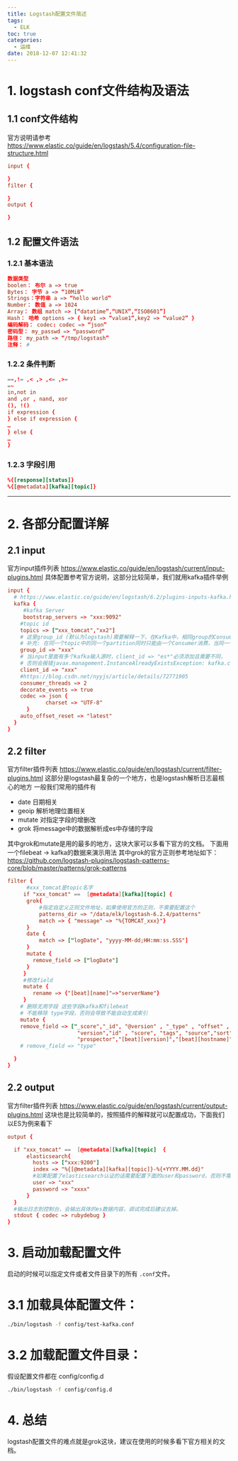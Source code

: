 ```yaml
---
title: Logstash配置文件简述
tags:
  - ELK
toc: true
categories:
  - 运维
date: 2018-12-07 12:41:32
---
```


# 1. logstash conf文件结构及语法
## 1.1 conf文件结构
官方说明请参考  
https://www.elastic.co/guide/en/logstash/5.4/configuration-file-structure.html
```conf
input {

}
filter {

}
output {

}
```
## 1.2 配置文件语法
### 1.2.1 基本语法
<!-- more -->
```conf
数据类型
boolen： 布尔 a => true
Bytes： 字节 a => “10MiB”
Strings：字符串 a => “hello world”
Number： 数值 a => 1024
Array： 数组 match => [“datatime”,“UNIX”,“ISO8601”]
Hash： 哈希 options => { key1 => “value1”,key2 => “value2” }
编码解码： codec: codec => “json”
密码型： my_passwd => “password”
路径： my_path => “/tmp/logstash”
注释： #
```
### 1.2.2 条件判断
```conf
==,!= ,< ,> ,<= ,>=
=~
in,not in
and ,or , nand, xor
(), !()
if expression {
} else if expression {
…
} else {
…
}
```
### 1.2.3 字段引用
```conf
%{[response][status]}
%{[@metadata][kafka][topic]}
```
--------------------- 

# 2. 各部分配置详解
## 2.1 input
官方input插件列表
https://www.elastic.co/guide/en/logstash/current/input-plugins.html
具体配置参考官方说明，这部分比较简单，我们就用kafka插件举例
```conf
input {
  # https://www.elastic.co/guide/en/logstash/6.2/plugins-inputs-kafka.html
  kafka {
     #kafka Server
     bootstrap_servers => "xxx:9092"
    #topic id
    topics => ["xxx_tomcat","xx2"]
    # 这里group_id (默认为logstash)需要解释一下，在Kafka中，相同group的Consumer可以同时消费一个topic，不同group的Consumer工作则互不干扰。
    # 补充: 在同一个topic中的同一个partition同时只能由一个Consumer消费，当同一个topic同时需要有多个Consumer消费时，则可以创建更多的partition。
    group_id => "xxx"
    # 当input里面有多个kafka输入源时，client_id => "es*"必须添加且需要不同，
    # 否则会报错javax.management.InstanceAlreadyExistsException: kafka.consumer:type=app-info,id=logstash-0。
    client_id => "xxx"
    #https://blog.csdn.net/nyyjs/article/details/72771905
    consumer_threads => 2
    decorate_events => true
    codec => json {
            charset => "UTF-8"
      }
    auto_offset_reset => "latest"
  }
}
```
## 2.2 filter
官方filter插件列表
https://www.elastic.co/guide/en/logstash/current/filter-plugins.html
这部分是logstash最复杂的一个地方，也是logstash解析日志最核心的地方
一般我们常用的插件有  

- date 日期相关
- geoip 解析地理位置相关
- mutate 对指定字段的增删改
- grok 将message中的数据解析成es中存储的字段  

其中grok和mutate是用的最多的地方，这块大家可以多看下官方的文档。
下面用一个filebeat -> kafka的数据来演示用法
其中grok的官方正则参考地址如下：
https://github.com/logstash-plugins/logstash-patterns-core/blob/master/patterns/grok-patterns
```conf
filter {
      #xxx_tomcat是topic名字
	 if "xxx_tomcat" ==  [@metadata][kafka][topic] {
      grok{
	      #指定自定义正则文件地址，如果使用官方的正则，不需要配置这个
          patterns_dir => "/data/elk/logstash-6.2.4/patterns"
          match => { "message" => "%{TOMCAT_xxx}"}
      }
      date {
          match => ["logDate", "yyyy-MM-dd;HH:mm:ss.SSS"]
      }
      mutate {
        remove_field => ["logDate"]
      }
     }
	 #修改field
     mutate {
        rename => {"[beat][name]"=>"serverName"}
     }
    # 删除无用字段 这些字段kafka和filebeat
    # 不能移除 type字段，否则会导致不能自动生成索引
    mutate {
    remove_field => ["_score","_id", "@version" , "_type" , "offset" ,  
                      "version","id" , "score", "tags", "source","sort",
                      "prospector","[beat][version]","[beat][hostname]","_score","fields" ]
    # remove_field => "type"

  }
}
```
## 2.2 output
官方filter插件列表
https://www.elastic.co/guide/en/logstash/current/output-plugins.html
这块也是比较简单的，按照插件的解释就可以配置成功，下面我们以ES为例来看下
```conf
output {

  if "xxx_tomcat" ==  [@metadata][kafka][topic]  {
      elasticsearch{
        hosts => ["xxx:9200"]
        index => "%{[@metadata][kafka][topic]}-%{+YYYY.MM.dd}"
		#如果配置了elasticsearch认证的话需要配置下面的user和password，否则不需要。
        user => "xxx"
        password => "xxxx"
      }
  }
  #输出日志到控制台，会输出具体的es数据内容，调试完成后建议去掉。
  stdout { codec => rubydebug }
}
```

# 3. 启动加载配置文件
启动的时候可以指定文件或者文件目录下的所有 `.conf`文件。
# 3.1 加载具体配置文件：

```sh
./bin/logstash -f config/test-kafka.conf
```
# 3.2 加载配置文件目录：
假设配置文件都在 config/config.d
```sh
./bin/logstash -f config/config.d
```
# 4. 总结
logstash配置文件的难点就是grok这块，建议在使用的时候多看下官方相关的文档。